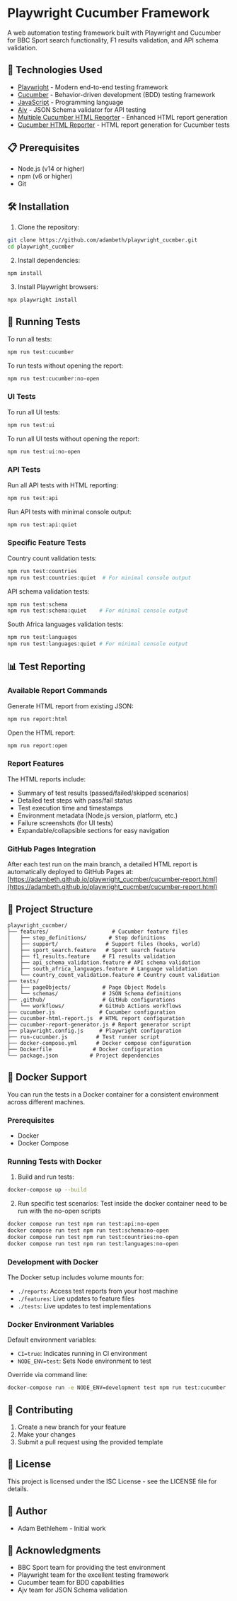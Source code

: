 # Playwright Cucumber Framework

A web automation testing framework built with Playwright and Cucumber for BBC Sport search functionality, F1 results validation, and API schema validation.

## 🚀 Technologies Used

- [Playwright](https://playwright.dev/) - Modern end-to-end testing framework
- [Cucumber](https://cucumber.io/) - Behavior-driven development (BDD) testing framework
- [JavaScript](https://developer.mozilla.org/en-US/docs/Web/JavaScript) - Programming language
- [Ajv](https://ajv.js.org/) - JSON Schema validator for API testing
- [Multiple Cucumber HTML Reporter](https://github.com/wswebcreation/multiple-cucumber-html-reporter) - Enhanced HTML report generation
- [Cucumber HTML Reporter](https://github.com/gkushang/cucumber-html-reporter) - HTML report generation for Cucumber tests

## 📋 Prerequisites

- Node.js (v14 or higher)
- npm (v6 or higher)
- Git

## 🛠️ Installation

1. Clone the repository:

```bash
git clone https://github.com/adambeth/playwright_cucmber.git
cd playwright_cucmber
```

2. Install dependencies:

```bash
npm install
```

3. Install Playwright browsers:

```bash
npx playwright install
```

## 🧪 Running Tests

To run all tests:

```bash
npm run test:cucumber
```

To run tests without opening the report:

```bash
npm run test:cucumber:no-open
```

### UI Tests

To run all UI tests:

```bash
npm run test:ui
```

To run all UI tests without opening the report:

```bash
npm run test:ui:no-open
```

### API Tests

Run all API tests with HTML reporting:

```bash
npm run test:api
```

Run API tests with minimal console output:

```bash
npm run test:api:quiet
```

### Specific Feature Tests

Country count validation tests:

```bash
npm run test:countries
npm run test:countries:quiet  # For minimal console output
```

API schema validation tests:

```bash
npm run test:schema
npm run test:schema:quiet    # For minimal console output
```

South Africa languages validation tests:

```bash
npm run test:languages
npm run test:languages:quiet # For minimal console output
```

## 📊 Test Reporting

### Available Report Commands

Generate HTML report from existing JSON:

```bash
npm run report:html
```

Open the HTML report:

```bash
npm run report:open
```

### Report Features

The HTML reports include:

- Summary of test results (passed/failed/skipped scenarios)
- Detailed test steps with pass/fail status
- Test execution time and timestamps
- Environment metadata (Node.js version, platform, etc.)
- Failure screenshots (for UI tests)
- Expandable/collapsible sections for easy navigation

### GitHub Pages Integration

After each test run on the main branch, a detailed HTML report is automatically deployed to GitHub Pages at:
[https://adambeth.github.io/playwright_cucmber/cucumber-report.html](https://adambeth.github.io/playwright_cucmber/cucumber-report.html)

## 📁 Project Structure

```
playwright_cucmber/
├── features/                    # Cucumber feature files
│   ├── step_definitions/       # Step definitions
│   ├── support/               # Support files (hooks, world)
│   ├── sport_search.feature   # Sport search feature
│   ├── f1_results.feature    # F1 results validation
│   ├── api_schema_validation.feature # API schema validation
│   ├── south_africa_languages.feature # Language validation
│   └── country_count_validation.feature # Country count validation
├── tests/
│   ├── pageObjects/          # Page Object Models
│   └── schemas/              # JSON Schema definitions
├── .github/                  # GitHub configurations
│   └── workflows/           # GitHub Actions workflows
├── cucumber.js              # Cucumber configuration
├── cucumber-html-report.js  # HTML report configuration
├── cucumber-report-generator.js # Report generator script
├── playwright.config.js     # Playwright configuration
├── run-cucumber.js         # Test runner script
├── docker-compose.yml      # Docker compose configuration
├── Dockerfile             # Docker configuration
└── package.json          # Project dependencies
```

## 🐳 Docker Support

You can run the tests in a Docker container for a consistent environment across different machines.

### Prerequisites

- Docker
- Docker Compose

### Running Tests with Docker

1. Build and run tests:

```bash
docker-compose up --build
```

2. Run specific test scenarios:
   Test inside the docker container need to be run with the no-open scripts

```bash
docker compose run test npm run test:api:no-open
docker compose run test npm run test:schema:no-open
docker compose run test npm run test:countries:no-open
docker compose run test npm run test:languages:no-open
```

### Development with Docker

The Docker setup includes volume mounts for:

- `./reports`: Access test reports from your host machine
- `./features`: Live updates to feature files
- `./tests`: Live updates to test implementations

### Docker Environment Variables

Default environment variables:

- `CI=true`: Indicates running in CI environment
- `NODE_ENV=test`: Sets Node environment to test

Override via command line:

```bash
docker-compose run -e NODE_ENV=development test npm run test:cucumber
```

## 📝 Contributing

1. Create a new branch for your feature
2. Make your changes
3. Submit a pull request using the provided template

## 📄 License

This project is licensed under the ISC License - see the LICENSE file for details.

## 👥 Author

- Adam Bethlehem - Initial work

## 🙏 Acknowledgments

- BBC Sport team for providing the test environment
- Playwright team for the excellent testing framework
- Cucumber team for BDD capabilities
- Ajv team for JSON Schema validation
